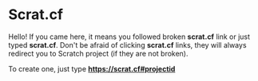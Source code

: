 # Scrat.cf

Hello! If you came here, it means you followed broken **scrat.cf** link or just typed **scrat.cf**. Don't be afraid of clicking **scrat.cf** links, they will always redirect you to Scratch project (if they are not broken).

To create one, just type **https://scrat.cf#projectid**

<script>
  if (isNaN(Number(location.hash.slice(1))) || location.hash.slice(1).length !== 9) {} else {
    location.href = `//scratch.mit.edu/projects/${location.hash.slice(1)}`;
  }
</script>
